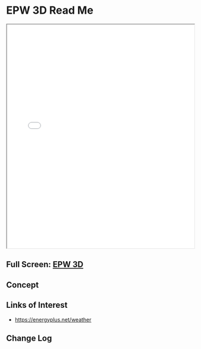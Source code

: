 <span style=display:none; >[You are now in a GitHub source code view - click this link to view Read Me file as a web page]( http://XXXXXX.github.io/#README.md "View file as a web page." ) </span>


EPW 3D Read Me
====

<iframe src=epw-3d.html width=100% height=600px onload=this.contentWindow.controls.enableZoom=false; ></iframe>

## Full Screen: [EPW 3D ]( epw-3d.html )


## Concept


## Links of Interest

* https://energyplus.net/weather


## Change Log


